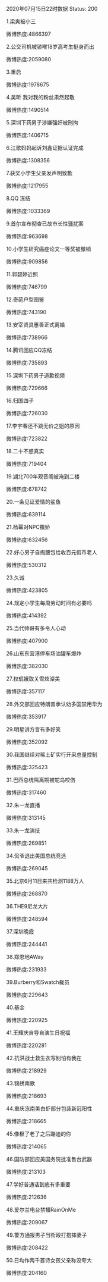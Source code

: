 2020年07月15日22时数据
Status: 200

1.梁爽被小三

微博热度:4866397

2.公交司机被锁喉18岁高考生挺身而出

微博热度:2059080

3.重启

微博热度:1978675

4.吴昕 我对我的粉丝肃然起敬

微博热度:1490514

5.深圳下药男子涉嫌强奸被刑拘

微博热度:1406715

6.江歌妈妈起诉刘鑫证据认证完成

微博热度:1308356

7.获奖小学生父亲发声明致歉

微博热度:1217955

8.QQ 冻结

微博热度:1033369

9.首尔宣布彻查已故市长性骚扰案

微博热度:963698

10.小学生研究癌症论文一等奖被撤销

微博热度:909856

11.郭碧婷近照

微博热度:746799

12.奇葩户型图鉴

微博热度:743190

13.安宰贤具惠善正式离婚

微博热度:738966

14.腾讯回应QQ冻结

微博热度:735893

15.深圳下药男子道歉视频

微博热度:729666

16.归国四子

微博热度:726030

17.李宇春还不跳无价之姐的原因

微博热度:723822

18.二十不惑真实

微博热度:719404

19.湖北700年观音阁被淹到二楼

微博热度:678742

20.一条见证爱情的鲨鱼

微博热度:639114

21.杨幂对NPC撒娇

微博热度:632456

22.好心男子自掏腰包给收百元假币老人

微博热度:530312

23.久诚

微博热度:423805

24.规定小学生每周劳动时间有必要吗

微博热度:414392

25.当代帅哥有多令人心动

微博热度:407900

26.山东东营港停车场油罐车爆炸

微博热度:382030

27.权珉娥取关雪炫澯美

微博热度:357117

28.外交部回应特朗普承认劝多国禁用华为

微博热度:353917

29.明星讲方言有多好笑

微博热度:352092

30.我国继续对稀土矿实行开采总量控制

微博热度:325423

31.巴西总统隔离期被鸵鸟咬伤

微博热度:317460

32.朱一龙直播

微博热度:313145

33.朱一龙演技

微博热度:269851

34.侃爷退出美国总统竞选

微博热度:269045

35.北京6月11日来共检测1188万人

微博热度:268870

36.THE9尼龙大片

微博热度:248594

37.深圳晚霞

微博热度:244441

38.郑恩地AWay

微博热度:231933

39.Burberry和Swatch裁员

微博热度:229643

40.基金

微博热度:220925

41.王耀庆自导自演生日祝福

微博热度:220281

42.抗洪战士救生衣写别怕有我在

微博热度:218929

43.锦绣南歌

微博热度:218693

44.重庆冻南美白虾部分包装新冠阳性

微博热度:218665

45.像极了老了之后蹦迪的你

微博热度:214065

46.国防部回应美国务院批准售台武器

微博热度:213103

47.学好普通话到底有多重要

微博热度:212636

48.爱尔兰电台禁播RainOnMe

微博热度:209067

49.警方通报男子当街殴打抱摔妻子

微博热度:208422

50.日均作两千首诗女孩父亲称没夸大

微博热度:204160

